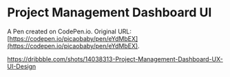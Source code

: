 # Project Management Dashboard UI

A Pen created on CodePen.io. Original URL: [https://codepen.io/picaobaby/pen/eYdMbEX](https://codepen.io/picaobaby/pen/eYdMbEX).

https://dribbble.com/shots/14038313-Project-Management-Dashboard-UX-UI-Design
